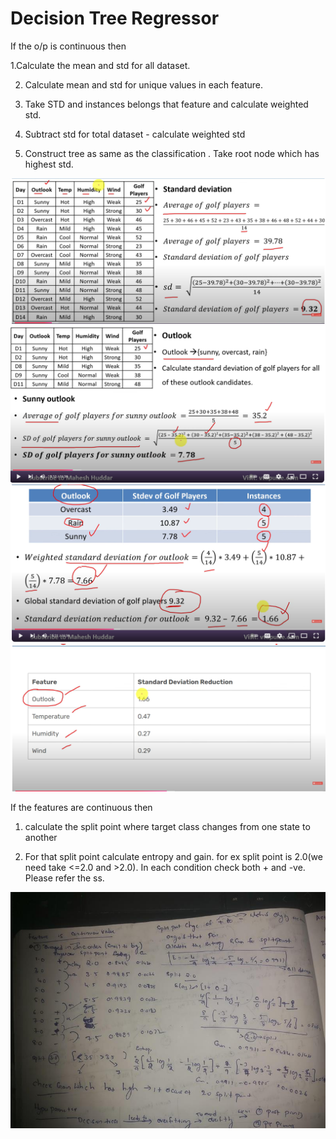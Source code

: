 # Decision Tree Regressor

If the o/p is continuous then

1.Calculate the mean and std for all dataset.

2. Calculate mean and std for unique values in each feature.

3. Take STD and instances belongs that feature and calculate weighted std.

4. Subtract std for total dataset - calculate weighted std

5. Construct tree as same as the classification . Take root node which has highest std.

![Alt text](https://github.com/srirampamerla/Decision-Trees/blob/main/decr.png?raw=true)
![Alt text](https://github.com/srirampamerla/Decision-Trees/blob/main/decr2.png?raw=true)
![Alt text](https://github.com/srirampamerla/Decision-Trees/blob/main/decr3.png?raw=true)
![Alt text](https://github.com/srirampamerla/Decision-Trees/blob/main/decr4.png?raw=true)



If the features are continuous then

1. calculate the split point where target class changes from one state to another

2. For that split point calculate entropy and gain. for ex split point is 2.0(we need take <=2.0 and >2.0). In each condition check both + and -ve. Please refer the ss.

![Alt text](https://github.com/srirampamerla/Decision-Trees/blob/main/decr5.jpg?raw=true)
